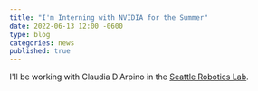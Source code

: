 ```yaml
---
title: "I'm Interning with NVIDIA for the Summer"
date: 2022-06-13 12:00 -0600
type: blog
categories: news
published: true
---
```


I'll be working with Claudia D'Arpino in the [Seattle Robotics Lab](https://research.nvidia.com/labs/srl/).